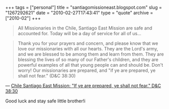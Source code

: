 +++
tags = ["personal"]
title = "santiagomissioneast.blogspot.com"
slug = "1267292621"
date = "2010-02-27T17:43:41"
type = "quote"
archive = ["2010-02"]
+++

> All Missionaries in the Chile, Santiago East Mission are safe and
> accounted for. Today will be a day of service for all of us...
 
> Thank you for your prayers and concern, and please know that we love our
> missionaries with all our hearts. They are the Lord's army, and we are
> blessed to be among them and learn from them. They are blessing the
> lives of so many of our Father's children, and they are powerful
> examples of all that young people can and should be. Don't worry! Our
> missionaries are prepared, and "if ye are prepared, ye shall not fear."
> (D&C 38:30)

&mdash; [Chile Santiago East Mission: "If ye are prepared, ye shall not
fear." D&C 38:30][1]

Good luck and stay safe little brother!i

[1]: http://santiagomissioneast.blogspot.com/2010/02/if-ye-are-prepared-ye-shall-not-fear-d.html

